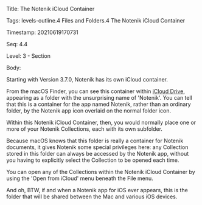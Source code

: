 Title:  The Notenik iCloud Container

Tags:   levels-outline.4 Files and Folders.4 The Notenik iCloud Container

Timestamp: 20210619170731

Seq:    4.4

Level:  3 - Section

Body: 

Starting with Version 3.7.0, Notenik has its own iCloud container. 

From the macOS Finder, you can see this container within [iCloud Drive][id], appearing as a folder with the unsurprising name of 'Notenik'. You can tell that this is a container for the app named Notenik, rather than an ordinary folder, by the Notenik app icon overlaid on the normal folder icon. 

Within this Notenik iCloud Container, then, you would normally place one or more of your Notenik Collections, each with its own subfolder. 

Because macOS knows that this folder is really a container for Notenik documents, it gives Notenik some special privileges here: any Collection stored in this folder can always be accessed by the Notenik app, without you having to explicitly select the Collection to be opened each time. 

You can open any of the Collections within the Notenik iCloud Container by using the 'Open from iCloud' menu beneath the File menu.  

And oh, BTW, if and when a Notenik app for iOS ever appears, this is the folder that will be shared between the Mac and various iOS devices. 

[id]: https://support.apple.com/en-us/HT201104

